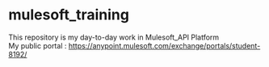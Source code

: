 # mulesoft_training

 This repository is my day-to-day work in Mulesoft_API Platform  <br>
 My public portal : https://anypoint.mulesoft.com/exchange/portals/student-8192/
